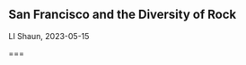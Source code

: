 

## San Francisco and the Diversity of Rock


LI Shaun, 2023-05-15
<!-- .element: style="font-size:24pt" -->

===